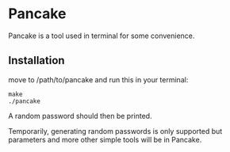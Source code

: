 <h1>Pancake</h1>
<p>Pancake is a tool used in terminal for some convenience.</p>

<h2>Installation</h1>
<p>move to /path/to/pancake and run this in your terminal: </p>

    make
    ./pancake

<p> A random password should then be printed.</p>
<p>Temporarily, generating random passwords is only supported but parameters and more other simple tools will be in Pancake.</p>
